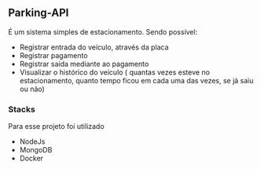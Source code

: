 ## Parking-API

É um sistema simples de estacionamento. Sendo possível:

- Registrar entrada do veículo, através da placa
- Registrar pagamento
- Registrar saída mediante ao pagamento
- Visualizar o histórico do veículo ( quantas vezes esteve no estacionamento, quanto tempo ficou em cada uma das vezes, se já saiu ou não)


### Stacks

Para esse projeto foi utilizado
  - NodeJs
  - MongoDB
  - Docker
